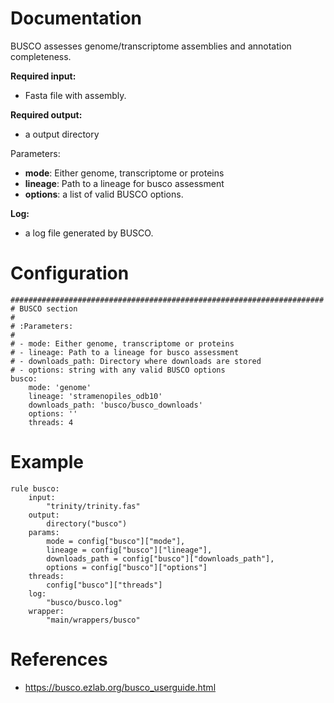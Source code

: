 # Documentation

BUSCO assesses genome/transcriptome assemblies and annotation completeness.

**Required input:**

- Fasta file with assembly.

**Required output:**

- a output directory

Parameters:

- **mode**: Either genome, transcriptome or proteins
- **lineage**: Path to a lineage for busco assessment
- **options**: a list of valid BUSCO options.

**Log:**

- a log file generated by BUSCO.

# Configuration

	######################################################################
	# BUSCO section
	#
	# :Parameters:
	#
	# - mode: Either genome, transcriptome or proteins
	# - lineage: Path to a lineage for busco assessment
	# - downloads_path: Directory where downloads are stored
	# - options: string with any valid BUSCO options
	busco:
		mode: 'genome'
		lineage: 'stramenopiles_odb10'
		downloads_path: 'busco/busco_downloads'
		options: ''
		threads: 4

# Example

	rule busco:
		input:
			"trinity/trinity.fas"
		output:
			directory("busco")
		params:
			mode = config["busco"]["mode"],
			lineage = config["busco"]["lineage"],
			downloads_path = config["busco"]["downloads_path"],
			options = config["busco"]["options"]
		threads:
			config["busco"]["threads"]
		log:
			"busco/busco.log"
		wrapper:
			"main/wrappers/busco"

# References

- https://busco.ezlab.org/busco_userguide.html
